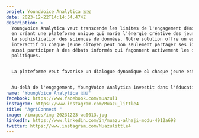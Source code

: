 ```yaml
---
projet: YoungVoice Analytica 🇸🇳
date: 2023-12-22T14:14:54.474Z
description: >
  YoungVoice Analytica veut transcende les limites de l'engagement démocratique
  en créant une plateforme unique qui marie l'énergie créative des jeunes avec
  la sophistication des sciences de données. Notre solution offre un espace
  interactif où chaque jeune citoyen peut non seulement partager ses idées, mais
  aussi participer à des débats informés qui façonnent activement les décisions
  politiques.


  La plateforme veut favorise un dialogue dynamique où chaque jeune est encouragé à exprimer ses opinions. Des fonctionnalités interactives stimulent des discussions significatives, transformant ainsi chaque interaction en un acte de participation démocratique.


  Au-delà de l'engagement, YoungVoice Analytica investit dans l'éducation. Des modules éducatifs numériques novateurs élèvent la compréhension des jeunes sur les processus démocratiques, les armant ainsi pour une participation plus informée.
name: "YoungVoice Analytica 🇸🇳"
facebook: https://www.facebook.com/muazul1
instagram: https://www.instagram.com/Muazu_little4
title: "AgriConnect "
image: /images/img-20231223-wa0013.jpg
linkedIn: https://www.linkedin.com/in/muazu-alhaji-modu-4912a698
twitter: https://www.instagram.com/Muazulittle4
---
```

